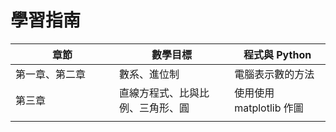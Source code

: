 # 學習指南

<table><thead><tr><th width="150">章節</th><th>數學目標</th><th>程式與 Python</th></tr></thead><tbody><tr><td>第一章、第二章</td><td>數系、進位制</td><td>電腦表示數的方法</td></tr><tr><td>第三章</td><td>直線方程式、比與比例、三角形、圓</td><td>使用使用 matplotlib 作圖</td></tr><tr><td></td><td></td><td></td></tr></tbody></table>
